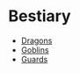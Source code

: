 # Bestiary

+ [Dragons](./bestiary/dragons.md)
+ [Goblins](./bestiary/goblins.md)
+ [Guards](./bestiary/guards.md)
